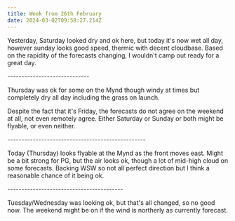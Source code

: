 ```yaml
---
title: Week from 26th February
date: 2024-03-02T09:58:27.214Z
---
```

Yesterday, Saturday looked dry and ok here, but today it's now wet all day, however sunday looks good speed, thermic with decent cloudbase.  Based on the rapidity of the forecasts changing,  I wouldn't camp out ready for a great day.

\-----------------------------

Thursday was ok for some on the Mynd though windy at times but completely dry all day including the grass on launch.

Despite the fact that it's Friday, the forecasts do not agree on the weekend at all, not even remotely agree.  Either Saturday or Sunday or both might be flyable, or even neither.

\-------------------------------------------------

Today (Thursday) looks flyable at the Mynd as the front moves east.  Might be a bit strong for PG, but the air looks ok, though a lot of mid-high cloud on some forecasts.  Backing WSW so not all perfect direction but I think a reasonable chance of it being ok.

\-----------------------------------------

Tuesday/Wednesday was looking ok, but that's all changed, so no good now.  The weekend might be on if the wind is northerly as currently forecast.